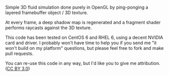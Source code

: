 Simple 3D fluid simulation done purely in OpenGL by ping-ponging a layered framebuffer object / 3D texture.

At every frame, a deep shadow map is regenerated and a fragment shader performs raycasts against the 3D texture.

This code has been tested on CentOS 6 and RHEL 6, using a decent NVIDIA card and driver.  I probably won't have time to help you if you send me "it won't build on my platform" questions, but please feel free to fork and make pull requests.

You can re-use this code in any way, but I'd like you to give me attribution.  ([CC BY 3.0](http://creativecommons.org/licenses/by/3.0/))